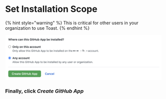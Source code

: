 # Set Installation Scope

{% hint style="warning" %}
This is critical for other users in your organization to use Toast.
{% endhint %}

![](../../.gitbook/assets/image%20%281%29.png)

### Finally, click _Create GitHub App_

